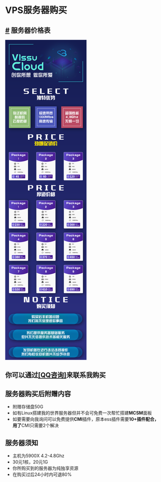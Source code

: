 # VPS服务器购买

## [\#](vps.md#服务器价格表) 服务器价格表 <a id="&#x670D;&#x52A1;&#x5668;&#x4EF7;&#x683C;&#x8868;"></a>

![](.gitbook/assets/sp8-w-gpa4hvmv1j1q82-4.png)

## 你可以通过[**\[QQ咨询\]**](https://wpa.qq.com/msgrd?v=3&uin=1305300729&site)来联系我购买 <a id="&#x4F60;&#x53EF;&#x4EE5;&#x901A;&#x8FC7;-qq&#x54A8;&#x8BE2;-&#x6765;&#x8054;&#x7CFB;&#x6211;&#x8D2D;&#x4E70;"></a>

## 服务器购买后附赠内容 <a id="&#x670D;&#x52A1;&#x5668;&#x8D2D;&#x4E70;&#x540E;&#x9644;&#x8D60;&#x5185;&#x5BB9;"></a>

* 附赠存储盘50G
* 如有Linux搭建我的世界服务器但并不会可免费一次帮忙搭建**MCSM**面板
* 如要需要向我询问可以免费提供**CMI**插件，原本ess插件需要**10+插件配合，用了**CMI只需要2个解决

## 服务器须知 <a id="&#x670D;&#x52A1;&#x5668;&#x987B;&#x77E5;"></a>

* 主机为5900X 4.2-4.8Ghz
* 30元1核，20元1G
* 你所购买到的服务器为纯独享资源
* 在购买过后24小时内可退80%


